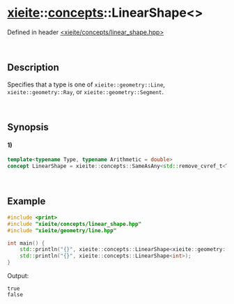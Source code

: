 # [xieite](../../xieite.md)\:\:[concepts](../../concepts.md)\:\:LinearShape\<\>
Defined in header [<xieite/concepts/linear_shape.hpp>](../../../include/xieite/concepts/linear_shape.hpp)

&nbsp;

## Description
Specifies that a type is one of `xieite::geometry::Line`, `xieite::geometry::Ray`, or `xieite::geometry::Segment`.

&nbsp;

## Synopsis
#### 1)
```cpp
template<typename Type, typename Arithmetic = double>
concept LinearShape = xieite::concepts::SameAsAny<std::remove_cvref_t<Type>, xieite::geometry::Line<Arithmetic>, xieite::geometry::Ray<Arithmetic>, xieite::geometry::Segment<Arithmetic>>;
```

&nbsp;

## Example
```cpp
#include <print>
#include "xieite/concepts/linear_shape.hpp"
#include "xieite/geometry/line.hpp"

int main() {
    std::println("{}", xieite::concepts::LinearShape<xieite::geometry::Line<>>);
    std::println("{}", xieite::concepts::LinearShape<int>);
}
```
Output:
```
true
false
```
